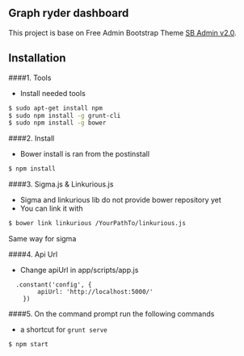 ## Graph ryder dashboard

This project is base on Free Admin Bootstrap Theme [SB Admin v2.0](http://startbootstrap.com/template-overviews/sb-admin-2/).

## Installation
####1. Tools
- Install needed tools
```sh
$ sudo apt-get install npm
$ sudo npm install -g grunt-cli
$ sudo npm install -g bower
```
####2. Install

- Bower install is ran from the postinstall
```sh
$ npm install
```

####3. Sigma.js & Linkurious.js

- Sigma and linkurious lib do not provide bower repository yet
- You can link it with
```sh
$ bower link linkurious /YourPathTo/linkurious.js
```
Same way for sigma

####4. Api Url

- Change apiUrl in app/scripts/app.js
```
  .constant('config', {
        apiUrl: 'http://localhost:5000/'
    })
```

####5. On the command prompt run the following commands

- a shortcut for `grunt serve`
```sh
$ npm start
```

